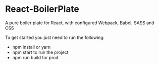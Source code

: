 # React-BoilerPlate
A pure boiler plate for React, with configured Webpack, Babel, SASS and CSS

To get started you just need to run the following:
- npm install or yarn
- npm start to run the project
- npm run build for prod
